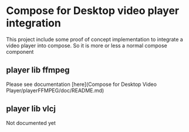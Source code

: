 # Compose for Desktop video player integration
This project include some proof of concept implementation to integrate a
video player into compose. So it is more or less a normal compose component

## player lib ffmpeg
Please see documentation [here](Compose for Desktop Video Player/playerFFMPEG/doc/README.md)

## player lib vlcj
Not documented yet

